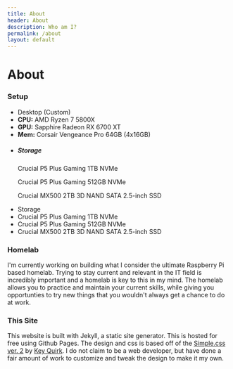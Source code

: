```yaml
---
title: About
header: About
description: Who am I?
permalink: /about
layout: default
---
```

# About

### Setup

<div class="container text-left">
  <div class="row">
    <div class="col-6">
    <ul class="list-group">
        <li class="list-group-item list-group-item-dark fw-bold">Desktop (Custom)</li>
        <li class="list-group-item"><strong>CPU:</strong> AMD Ryzen 7 5800X</li>
        <li class="list-group-item"><strong>GPU:</strong> Sapphire Radeon RX 6700 XT</li>
        <li class="list-group-item"><strong>Mem:</strong> Corsair Vengeance Pro 64GB (4x16GB)</li> 
        <li class="list-group-item">
          <div class="d-flex w-100 justify-content-between">
            <h5 class="mb-1">Storage</h5>
          </div>
          <p class="mb-1">Crucial P5 Plus Gaming 1TB NVMe</p>
          <p class="mb-1">Crucial P5 Plus Gaming 512GB NVMe</p>
          <p class="mb-1">Crucial MX500 2TB 3D NAND SATA 2.5-inch SSD</p>
        </li>    
    </ul>
    </div>
    <div class="col-6">
    <ul class="list-group">
        <li class="list-group-item list-group-item-dark fw-bold">Storage</li>
        <li class="list-group-item">Crucial P5 Plus Gaming 1TB NVMe</li>
        <li class="list-group-item">Crucial P5 Plus Gaming 512GB NVMe</li>
        <li class="list-group-item">Crucial MX500 2TB 3D NAND SATA 2.5-inch SSD</li>      
    </ul>
    </div>
  </div>
</div>

### Homelab
I'm currently working on building what I consider the ultimate Raspberry Pi based homelab. Trying to stay current and relevant in the IT field is incredibly important and a homelab is key to this in my mind. The homelab allows you to practice and maintain your current skills, while giving you opportunties to try new things that you wouldn't always get a chance to do at work.

### This Site
This website is built with Jekyll, a static site generator. This is hosted for free using Github Pages. The design and css is based off of the [Simple.css ver. 2](https://simplecss.org) by [Key Quirk](https://kevq.uk/about). I do not claim to be a web developer, but have done a fair amount of work to customize and tweak the design to make it my own.  